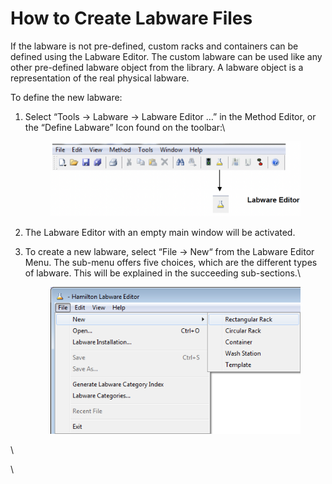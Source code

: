 # How to Create Labware Files

If the labware is not pre-defined, custom racks and containers can be defined using the Labware Editor. The custom labware can be used like any other pre-defined labware object from the library. A labware object is a representation of the real physical labware.

To define the new labware:

1.  Select “Tools -> Labware -> Labware Editor …” in the Method Editor, or the “Define Labware” Icon found on the toolbar:\


    <figure><img src="../../.gitbook/assets/image (164).png" alt="" width="563"><figcaption></figcaption></figure>


2. The Labware Editor with an empty main window will be activated.
3.  To create a new labware, select “File -> New“ from the Labware Editor Menu. The sub-menu offers five choices, which are the different types of labware. This will be explained in the succeeding sub-sections.\


    <figure><img src="../../.gitbook/assets/image (1) (1) (1) (1).png" alt=""><figcaption></figcaption></figure>

\




\


